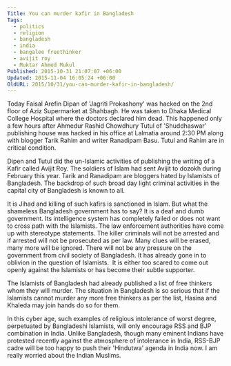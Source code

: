 ```yaml
---
Title: You can murder kafir in Bangladesh
Tags:
  - politics
  - religion
  - bangladesh
  - india
  - bangalee freethinker
  - avijit roy
  - Muktar Ahmed Mukul
Published: 2015-10-31 21:07:07 +06:00
Updated: 2015-11-04 16:05:24 +06:00
OldURL: 2015/10/31/you-can-murder-kafir-in-bangladesh/
---
```


Today Faisal Arefin Dipan of 'Jagriti Prokashony' was hacked on the 2nd floor of Aziz Supermarket at Shahbagh. He was taken to Dhaka Medical College Hospital where the doctors declared him dead. This happened only a few hours after Ahmedur Rashid Chowdhury Tutul of 'Shuddhaswar' publishing house was hacked in his office at Lalmatia around 2:30 PM along with blogger Tarik Rahim and writer Ranadipam Basu. Tutul and Rahim are in critical condition.

Dipen and Tutul did the un-Islamic activities of publishing the writing of a Kafir called Avijit Roy. The soldiers of Islam had sent Avijit to dozokh during February this year. Tarik and Ranadipam are bloggers hated by Islamists of Bangladesh. The backdrop of such broad day light criminal activities in the capital city of Bangladesh is known to all.

It is Jihad and killing of such kafirs is sanctioned in Islam. But what the shameless Bangladesh government has to say? It is a deaf and dumb government. Its intelligence system has completely failed or does not want to cross path with the Islamists. The law enforcement authorities have come up with stereotype statements. The killer criminals will not be arrested and if arrested will not be prosecuted as per law. Many clues will be erased, many more will be ignored. There will not be any pressure on the government from civil society of Bangladesh. It has already gone in to oblivion in the question of Islamists.  It is either too scared to come out openly against the Islamists or has become their subtle supporter.

The Islamists of Bangladesh had already published a list of free thinkers whom they will murder. The situation in Bangladesh is so serious that if the Islamists cannot murder any more free thinkers as per the list, Hasina and Khaleda may join hands do so for them.

In this cyber age, such examples of religious intolerance of worst degree, perpetuated by Bangladeshi Islamists, will only encourage RSS and BJP combination in India. Unlike Bangladesh, though many eminent Indians have protested recently against the atmosphere of intolerance in India, RSS-BJP cadre will be too happy to push their 'Hindutwa' agenda in India now. I am really worried about the Indian Muslims.
